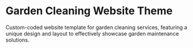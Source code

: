 # Garden Cleaning Website Theme
Custom-coded website template for garden cleaning services, featuring a unique design and layout to effectively showcase garden maintenance solutions.
